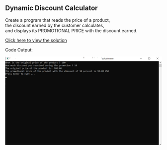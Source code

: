 ## Dynamic Discount Calculator

Create a program that reads the price of a product,<br>
the discount earned by the customer calculates,<br> 
and displays its PROMOTIONAL PRICE with the discount earned.

[Click here to view the solution](https://github.com/davi-p-oliveira-11/CCodeChallengeLab/blob/main/Challenges/Discount-Calulator/solution.c)

Code Output:

![Output](https://github.com/davi-p-oliveira-11/CCodeChallengeLab/blob/main/Challenges/Discount-Calulator/screenshot.png)

